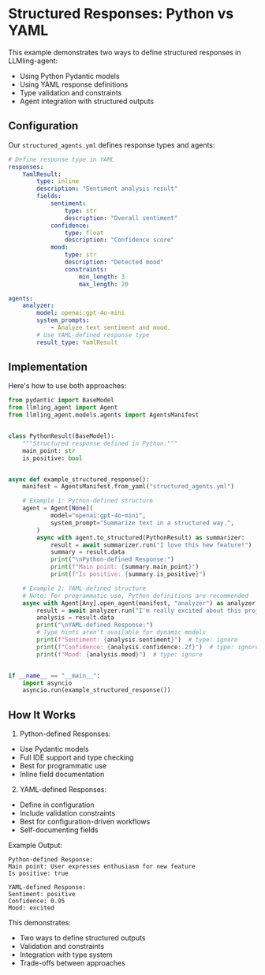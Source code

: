 # Structured Responses: Python vs YAML

This example demonstrates two ways to define structured responses in LLMling-agent:

- Using Python Pydantic models
- Using YAML response definitions
- Type validation and constraints
- Agent integration with structured outputs

## Configuration

Our `structured_agents.yml` defines response types and agents:

```yaml
# Define response type in YAML
responses:
    YamlResult:
        type: inline
        description: "Sentiment analysis result"
        fields:
            sentiment:
                type: str
                description: "Overall sentiment"
            confidence:
                type: float
                description: "Confidence score"
            mood:
                type: str
                description: "Detected mood"
                constraints:
                    min_length: 3
                    max_length: 20

agents:
    analyzer:
        model: openai:gpt-4o-mini
        system_prompts:
            - Analyze text sentiment and mood.
        # Use YAML-defined response type
        result_type: YamlResult
```

## Implementation

Here's how to use both approaches:

```python
from pydantic import BaseModel
from llmling_agent import Agent
from llmling_agent.models.agents import AgentsManifest


class PythonResult(BaseModel):
    """Structured response defined in Python."""
    main_point: str
    is_positive: bool


async def example_structured_response():
    manifest = AgentsManifest.from_yaml("structured_agents.yml")

    # Example 1: Python-defined structure
    agent = Agent[None](
            model="openai:gpt-4o-mini",
            system_prompt="Summarize text in a structured way.",
        )
        async with agent.to_structured(PythonResult) as summarizer:
            result = await summarizer.run("I love this new feature!")
            summary = result.data
            print("\nPython-defined Response:")
            print(f"Main point: {summary.main_point}")
            print(f"Is positive: {summary.is_positive}")

    # Example 2: YAML-defined structure
    # Note: For programmatic use, Python definitions are recommended
    async with Agent[Any].open_agent(manifest, "analyzer") as analyzer:
        result = await analyzer.run("I'm really excited about this project!")
        analysis = result.data
        print("\nYAML-defined Response:")
        # Type hints aren't available for dynamic models
        print(f"Sentiment: {analysis.sentiment}")  # type: ignore
        print(f"Confidence: {analysis.confidence:.2f}")  # type: ignore
        print(f"Mood: {analysis.mood}")  # type: ignore


if __name__ == "__main__":
    import asyncio
    asyncio.run(example_structured_response())
```

## How It Works

1. Python-defined Responses:

- Use Pydantic models
- Full IDE support and type checking
- Best for programmatic use
- Inline field documentation

2. YAML-defined Responses:

- Define in configuration
- Include validation constraints
- Best for configuration-driven workflows
- Self-documenting fields

Example Output:
```
Python-defined Response:
Main point: User expresses enthusiasm for new feature
Is positive: true

YAML-defined Response:
Sentiment: positive
Confidence: 0.95
Mood: excited
```

This demonstrates:

- Two ways to define structured outputs
- Validation and constraints
- Integration with type system
- Trade-offs between approaches
